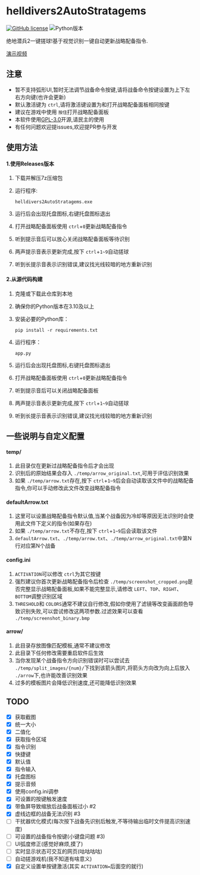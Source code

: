 # helldivers2AutoStratagems

[![GitHub license](https://img.shields.io/github/license/GDNDZZK/helldivers2AutoStratagems.svg)](https://github.com/GDNDZZK/helldivers2AutoStratagems/blob/master/LICENSE) ![Python版本](https://img.shields.io/badge/python-3.10%2B-yellow)

绝地潜兵2一键搓球!基于视觉识别一键自动更新战略配备指令.

[演示视频](https://www.bilibili.com/video/BV1kjZSYtEwM)

## 注意

- 暂不支持弧形UI,暂时无法调节战备命令按键,请将战备命令按键设置为上下左右方向键(也许会更新)
- 默认激活键为 `ctrl`,请将激活键设置为和打开战略配备面板相同按键
- 建议在游戏中使用 `按住`打开战略配备面板
- 本软件使用[GPL-3.0](https://github.com/GDNDZZK/helldivers2AutoStratagems/blob/master/LICENSE)开源,请民主的使用
- 有任何问题欢迎提issues,欢迎提PR参与开发

## 使用方法

#### 1.使用Releases版本

1. 下载并解压7z压缩包
2. 运行程序:

   ```
   helldivers2AutoStratagems.exe
   ```
3. 运行后会出现托盘图标,右键托盘图标退出
4. 打开战略配备面板使用 `ctrl`+`0`更新战略配备指令
5. 听到提示音后可以放心关闭战略配备面板等待识别
6. 两声提示音表示更新完成,按下 `ctrl`+`1~9`自动搓球
7. 听到长提示音表示识别错误,建议找光线较暗的地方重新识别

#### 2.从源代码构建

1. 克隆或下载此仓库到本地
2. 确保你的Python版本在3.10及以上
3. 安装必要的Python库：

   ```shell
   pip install -r requirements.txt
   ```
4. 运行程序：

   ```
   app.py
   ```
5. 运行后会出现托盘图标,右键托盘图标退出
6. 打开战略配备面板使用 `ctrl`+`0`更新战略配备指令
7. 听到提示音后可以关闭战略配备面板
8. 两声提示音表示更新完成,按下 `ctrl`+`1~9`自动搓球
9. 听到长提示音表示识别错误,建议找光线较暗的地方重新识别

## 一些说明与自定义配置

#### temp/

1. 此目录仅在更新过战略配备指令后才会出现
2. 识别后的原始结果会存入 `./temp/arrow_original.txt`,可用于评估识别效果
3. 如果 `./temp/arrow.txt`存在,按下 `ctrl`+`1~9`后会自动读取该文件中的战略配备指令,你可以手动修改此文件改变战略配备指令

#### defaultArrow.txt

1. 这里可以设置战略配备指令默认值,当某个战备因为冷却等原因无法识别时会使用此文件下定义的指令(如果存在)
2. 如果 `./temp/arrow.txt`不存在,按下 `ctrl`+`1~9`后会读取该文件
3. `defaultArrow.txt`、`./temp/arrow.txt`、`./temp/arrow_original.txt`中第N行对应第N个战备

#### config.ini

1. `ACTIVATION`可以修改 `ctrl`为其它按键
2. 强烈建议你首次更新战略配备指令后检查 `./temp/screenshot_cropped.png`是否完整显示战略配备面板,如果不能完整显示,请修改 `LEFT`、`TOP`、`RIGHT`、`BOTTOM`调整识别区域
3. `THRESHOLD`和 `COLORS`通常不建议自行修改,假如你使用了滤镜等改变画面颜色导致识别失败,可以尝试修改这两项参数.过滤效果可以查看 `./temp/screenshot_binary.bmp`

#### arrow/

1. 此目录存放图像匹配模板,通常不建议修改
2. 此目录下任何修改需要重启软件后生效
3. 当你发现某个战备指令方向识别错误时可以尝试去 `./temp/split_images/{num}/`下找到该箭头图片,将箭头方向改为向上后放入 `./arrow`下,也许能改善识别效果
4. 过多的模板图片会降低识别速度,还可能降低识别效果

## TODO

* [X] 获取截图
* [X] 统一大小
* [X] 二值化
* [X] 获取指令区域
* [X] 指令识别
* [X] 快捷键
* [X] 默认值
* [X] 指令输入
* [X] 托盘图标
* [X] 提示音频
* [X] 使用config.ini调参
* [X] 可设置的按键触发速度
* [X] 带鱼屏导致缩放后战备面板过小 #2
* [X] 虚线边框的战备无法识别 #3
* [ ] 干扰器优化模式(每次按下战备先识别后触发,不等待输出临时文件提高识别速度)
* [ ] 可设置的战备指令按键(小键盘问题 #3)
* [ ] UI弧度修正(感觉好麻烦,摸了)
* [ ] 实时显示状态可交互的网页(咕咕咕咕)
* [ ] 自动搓游戏机(我不知道有啥意义)
* [X] 自定义设置单按键激活(其实 `ACTIVATION=`后面空的就行)
